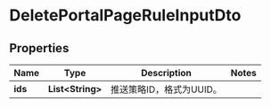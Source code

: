 
# DeletePortalPageRuleInputDto

## Properties
Name | Type | Description | Notes
------------ | ------------- | ------------- | -------------
**ids** | **List&lt;String&gt;** | 推送策略ID，格式为UUID。 | 



